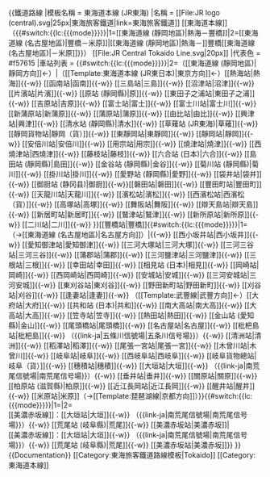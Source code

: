 {{鐵道路線
|模板名稱 = 東海道本線 (JR東海)
|名稱 = [[File:JR logo (central).svg|25px|東海旅客鐵道|link=東海旅客鐵道]] [[東海道本線]]（{{#switch:{{lc:{{{mode}}}}}|1=[[東海道線 (靜岡地區)|熱海－豐橋]]|2=[[東海道線 (名古屋地區)|豐橋－米原]]|[[東海道線 (靜岡地區)|熱海－]]豐橋[[東海道線 (名古屋地區)|－米原]]}}） [[File:JR Central Tokaido Line.svg|20px]]
|代表色 = #f57615
|車站列表 = {{#switch:{{lc:{{{mode}}}}}|2=（[[東海道線 (靜岡地區)|靜岡方向]]←）|（[[Template:東海道本線 (JR東日本)|東京方向]]←）[[熱海站|熱海]]{{-w}} [[函南站|函南]]{{-w}} [[三島站|三島]]{{-w}} [[沼津站|沼津]]{{-w}} [[片濱站|片濱]]{{-w}} [[原站 (靜岡縣)|原]]{{-w}} [[東田子之浦站|東田子之浦]]{{-w}} [[吉原站|吉原]]{{-w}} [[富士站|富士]]{{-w}} [[富士川站|富士川]]{{-w}} [[新蒲原站|新蒲原]]{{-w}} [[蒲原站|蒲原]]{{-w}} [[由比站|由比]]{{-w}} [[興津站|興津]]{{-w}} [[清水站 (靜岡縣)|清水]]{{-w}} [[草薙站 (JR東海)|草薙]]{{-w}} [[靜岡貨物站|靜岡（貨）]]{{-w}} [[東靜岡站|東靜岡]]{{-w}} [[靜岡站|靜岡]]{{-w}} [[安倍川站|安倍川]]{{-w}} [[用宗站|用宗]]{{-w}} [[燒津站|燒津]]{{-w}} [[西燒津站|西燒津]]{{-w}} [[藤枝站|藤枝]]{{-w}} [[六合站 (日本)|六合]]{{-w}} [[島田站 (靜岡縣)|島田]]{{-w}} [[金谷站 (靜岡縣)|金谷]]{{-w}} [[菊川站 (靜岡縣)|菊川]]{{-w}} [[掛川站|掛川]]{{-w}} [[愛野站 (靜岡縣)|愛野]]{{-w}} [[袋井站|袋井]]{{-w}} [[御厨站 (静冈县)|御厨]]{{-w}}[[磐田站|磐田]]{{-w}} [[豐田町站|豐田町]]{{-w}} [[天龍川站|天龍川]]{{-w}} [[濱松站|濱松]]{{-w}} [[西濱松站|西濱松（貨）]]{{-w}} [[高塚站|高塚]]{{-w}} [[舞阪站|舞阪]]{{-w}} [[辯天島站|辯天島]]{{-w}} [[新居町站|新居町]]{{-w}} [[鷲津站|鷲津]]{{-w}} [[新所原站|新所原]]{{-w}} [[二川站|二川]]{{-w}} }}[[豐橋站|豐橋]]{{#switch:{{lc:{{{mode}}}}}|1=（→[[東海道線 (名古屋地區)|名古屋方向]]）|{{-w}} [[西小坂井站|西小坂井]]{{-w}} [[愛知御津站|愛知御津]]{{-w}} [[三河大塚站|三河大塚]]{{-w}} [[三河三谷站|三河三谷]]{{-w}} [[蒲郡站|蒲郡]]{{-w}} [[三河鹽津站|三河鹽津]]{{-w}} [[三根站|三根]]{{-w}} [[幸田站|幸田]]{{-w}} [[相見站 (日本)|相見]]{{-w}} [[岡崎站|岡崎]]{{-w}} [[西岡崎站|西岡崎]]{{-w}} [[安城站|安城]]{{-w}} [[三河安城站|三河安城]]{{-w}} [[東刈谷站|東刈谷]]{{-w}} [[野田新町站|野田新町]]{{-w}} [[刈谷站|刈谷]]{{-w}} [[逢妻站|逢妻]]{{-w}} （[[Template:武豐線|武豐方向]]←）[[大府站|大府]]{{-w}} [[共和站 (日本)|共和]]{{-w}} [[南大高站|南大高]]{{-w}} [[大高站|大高]]{{-w}} [[笠寺站|笠寺]]{{-w}} [[熱田站|熱田]]{{-w}} [[金山站 (愛知縣)|金山]]{{-w}} [[尾頭橋站|尾頭橋]]{{-w}} [[名古屋站|名古屋]]{{-w}} [[枇杷島站|枇杷島]]{{-w}} （{{link-ja|五條川信號場|五条川信号場}}）{{-w}} [[清洲站|清洲]]{{-w}} [[稻澤站|稻澤]]{{-w}} [[尾張一宮站|尾張一宮]]{{-w}} [[木曾川站|木曾川]]{{-w}} [[岐阜站|岐阜]]{{-w}} [[西岐阜站|西岐阜]]{{-w}} [[岐阜貨物總站|岐阜（貨）]]{{-w}} [[穗積站|穗積]]{{-w}} [[大垣站|大垣]]{{-w}} （{{link-ja|南荒尾信號場|南荒尾信号場}}）{{-w}} [[垂井站|垂井]]{{-w}} [[關原站|關原]]{{-w}} [[柏原站 (滋賀縣)|柏原]]{{-w}} [[近江長岡站|近江長岡]]{{-w}} [[醒井站|醒井]]{{-w}} [[米原站|米原]]（→[[Template:琵琶湖線|京都方向]]）}}{{#switch:{{lc:{{{mode}}}}}|1=|2=<br />[[美濃赤坂線]]：[[大垣站|大垣]]{{-w}} （{{link-ja|南荒尾信號場|南荒尾信号場}}）{{-w}} [[荒尾站 (岐阜縣)|荒尾]]{{-w}} [[美濃赤坂站|美濃赤坂]]|<br />[[美濃赤坂線]]：[[大垣站|大垣]]{{-w}} （{{link-ja|南荒尾信號場|南荒尾信号場}}）{{-w}} [[荒尾站 (岐阜縣)|荒尾]]{{-w}} [[美濃赤坂站|美濃赤坂]]}}
}}<noinclude>
{{Documentation}}
[[Category:東海旅客鐵道路線模板|Tokaido]]
[[Category:東海道本線]]
</noinclude>
